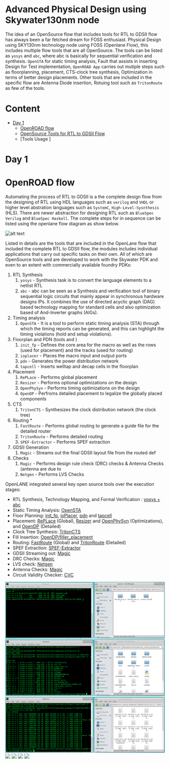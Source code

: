 # Advanced Physical Design using Skywater130nm node 

  The idea of an OpenSource flow that includes tools for RTL to GDSII flow has always been a far fetched dream for FOSS enthusiast.  Physical Design using SKY130nm technology node using FOSS (Openlane Flow), this includes multiple flow tools that are all OpenSource. The tools can be listed as ```yosys``` and ```abc```, where abc is basically for sequential verification and synthesis. ```OpenSTA``` for static timing analysis, Fault that assists in inserting Design for Test implementation, ```OpenROAD App``` carries out mutiple steps such as floorplanning, placement, CTS-clock tree synthesis, Optimization in terms of better design placements. Other tools that are included in the specific flow are Antenna Diode insertion, Rotuing tool such as ```TritonRoute``` as few of the tools.


# Content
  - [Day 1](#day-1)
    - [OpenROAD flow](#openroad-flow)
    - [OpenSource Tools for RTL to GDSII Flow](#opensource-tools-for-rtl-to-gdsii-flow)
    - [Tools Usage ]  

# Day 1 
# OpenROAD flow

  Automating the process of RTL to GDSII is a the complete design flow from the designing of RTL using HDL languages such as ```verilog``` and ```VHDL``` or higher level abstration languages such as ```SystemC```, ```High-Level-Sysnthesis``` (HLS). There are newer abstraction for designing RTL such as ```BlueSpec Verilog```  and ```BlueSpec Haskell```.  The complete steps for in sequence can be listed using the openlane flow diagram as show below.
  
  ![alt text](https://github.com/wilfredkisku/advanced_pd_using_sky130_pdk/blob/main/images/Day1/04_flow.png)

Listed in details are the tools that are included in the OpenLane flow that included the complete RTL to GDSII flow, the modules includes individual applications that carry out specific tasks on their own. All of which are OpenSource tools and are developed to work with the Skywater PDK and even to an extent with commercially available foundry PDKs:

  1. RTL Synthesis
      1. `yosys` - Synthesis task is to convert the language elements to a netlist RTL
      2. `abc` - abc can be seen as a Synthesis and verification tool of binary sequential logic circuits that mainly appear in synchronous hardware designs IPs. It combines the use of directed acyclic graph (DAG) based technology mapping for standard cells and also optimization based of And-Inverter graphs (AIGs).
  2. Timing analysis 
      1. `OpenSTA` - It is a tool to perform static timing analysis (STA) through which the timing reports can be generated, and this can highlight the timing violations (hold and setup violations).
  3. Floorplan and PDN (tools and )
      1. `init_fp` - Defines the core area for the macro as well as the rows (used for placement) and the tracks (used for routing)
      2. `ioplacer` - Places the macro input and output ports
      3. `pdn` - Generates the power distribution network
      4. `tapcell` - Inserts welltap and decap cells in the floorplan
  4. Placement
      1. `RePLace` - Performs global placement
      2. `Resizer` - Performs optional optimizations on the design
      3. `OpenPhySyn` - Performs timing optimizations on the design
      4. `OpenDP` - Perfroms detailed placement to legalize the globally placed components
  5. CTS
      1. `TritonCTS` - Synthesizes the clock distribution network (the clock tree)
  6. Routing *
      1. `FastRoute` - Performs global routing to generate a guide file for the detailed router
      2. `TritonRoute` - Performs detailed routing
      3. `SPEF-Extractor` - Performs SPEF extraction
  7. GDSII Generation
      1. `Magic` - Streams out the final GDSII layout file from the routed def
  8. Checks
      1. `Magic` - Performs design rule check (DRC) checks & Antenna Checks (antenna are due to 
      2. `Netgen` - Performs LVS Checks
      
OpenLANE integrated several key open source tools over the execution stages:
  - RTL Synthesis, Technology Mapping, and Formal Verification : [yosys + abc](https://github.com/YosysHQ/yosys)
  - Static Timing Analysis: [OpenSTA](https://github.com/The-OpenROAD-Project/OpenSTA)
  - Floor Planning: [init_fp](https://github.com/The-OpenROAD-Project/OpenROAD/tree/master/src/init_fp), [ioPlacer](https://github.com/The-OpenROAD-Project/OpenROAD/tree/openroad/src/ioPlacer), [pdn](https://github.com/The-OpenROAD-Project/OpenROAD/tree/openroad/src/pdngen) and [tapcell](https://github.com/The-OpenROAD-Project/OpenROAD/tree/openroad/src/tapcell)
  - Placement: [RePLace](https://github.com/The-OpenROAD-Project/OpenROAD/tree/openroad/src/replace) (Global), [Resizer](https://github.com/The-OpenROAD-Project/OpenROAD/tree/openroad/src/resizer) and [OpenPhySyn](https://github.com/scale-lab/OpenPhySyn) (Optimizations), and [OpenDP](https://github.com/The-OpenROAD-Project/OpenROAD/tree/openroad/src/opendp) (Detailed)
  - Clock Tree Synthesis: [TritonCTS](https://github.com/The-OpenROAD-Project/OpenROAD/tree/master/src/TritonCTS)
  - Fill Insertion: [OpenDP/filler_placement](https://github.com/The-OpenROAD-Project/OpenROAD/tree/openroad/src/opendp)
  - Routing: [FastRoute](https://github.com/The-OpenROAD-Project/OpenROAD/tree/openroad/src/FastRoute) (Global) and [TritonRoute](https://github.com/The-OpenROAD-Project/TritonRoute) (Detailed)
  - SPEF Extraction: [SPEF-Extractor](https://github.com/HanyMoussa/SPEF_EXTRACTOR)
  - GDSII Streaming out: [Magic](https://github.com/RTimothyEdwards/magic)
  - DRC Checks: [Magic](https://github.com/RTimothyEdwards/magic)
  - LVS check: [Netgen](https://github.com/RTimothyEdwards/netgen)
  - Antenna Checks: [Magic](https://github.com/RTimothyEdwards/magic)
  - Circuit Validity Checker: [CVC](https://github.com/d-m-bailey/cvc)

   <img src="images/Day1/day01_01_pdks.png">
   <img src="images/Day1/day01_02_tools.png">
   <img src="images/Day1/day01_03_libfiles.png">
   <img src="images/Day1/day01_01_openlanedocker.png">
   <img src="images/Day1/day01_01_configfile.png">
   <img src="images/Day1/day01_01_fileprep.png">
   <img src="images/Day1/day01_01_flopratio.png">
